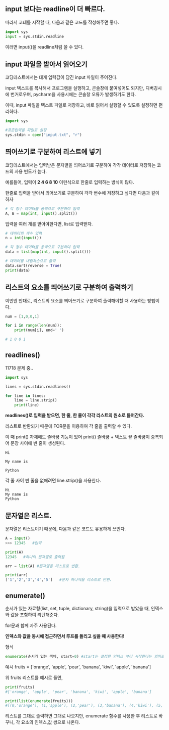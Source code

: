 ## input 보다는 readline이 더 빠르다.
<p>따라서 코테를 시작할 때, 다음과 같은 코드를 작성해주면 좋다.</p>

```python
import sys
input = sys.stdin.readline
```
<p>이러면 input()을 readline처럼 쓸 수 있다.</p>

## input 파일을 받아서 읽어오기
<p>코딩테스트에서는 대게 입력값이 담긴 input 파일이 주어진다.</p>
<p>input 텍스트를 복사해서 프로그램을 실행하고, 콘솔창에 붙여넣어도 되지만, 디버깅시에 번거로우며, pycharm을 사용시에는 콘솔창 오류가 발생하기도 한다.</p>
<p>이때, input 파일을 텍스트 파일로 저장하고, 바로 읽어서 실행할 수 있도록 설정하면 편리하다.</p>

```python
import sys

#표준입력을 파일로 설정
sys.stdin = open("input.txt", "r")
```

## 띄어쓰기로 구분하여 리스트에 넣기
<p>코딩테스트에서는 입력받은 문자열을 띄어쓰기로 구분하여 각각 데이터로 저장하는 코드의 사용 빈도가 높다.</p>
<p>예를들어, 입력이 <b>2 4 6 8 10</b> 이런식으로 한줄로 입력하는 방식이 많다.</p>
<p>한줄로 입력을 받아서 띄어쓰기로 구분하여 각각 변수에 저장하고 싶다면 다음과 같이 하자</p>

```python
# 각 정수 데이터를 공백으로 구분하여 입력
A, B = map(int, input().split())
```

<p>입력을 여러 개를 받아야한다면, list로 입력받자.</p>

```python
# 데이터의 개수 입력
n = int(input())

# 각 정수 데이터를 공백으로 구분하여 입력
data = list(map(int, input().split()))

# 데이터를 내림차순으로 출력
data.sort(reverse = True)
print(data)
```

## 리스트의 요소를 띄어쓰기로 구분하여 출력하기
<p>이번엔 반대로, 리스트의 요소를 띄어쓰기로 구분하여 출력해야할 때 사용하는 방법이다.</p>

```python
num = [1,0,0,1]

for i in range(len(num)):
    print(num[i], end=' ')

# 1 0 0 1
```

## readlines()

11718 문제 중..

```python
import sys

lines = sys.stdin.readlines()

for line in lines:
    line = line.strip()
    print(line)
```

<b>readlines()로 입력을 받으면, 한 줄, 한 줄이 각각 리스트의 원소로 들어간다.</b>

<p>리스트로 반환되기 때문에 FOR문을 이용하여 각 줄을 출력할 수 있다.</p>

<p>이 때 print() 자체에도 줄바꿈 기능이 있어 print() 줄바꿈 + 텍스트 끝 줄바꿈이 중복되어 문장 사이에 빈 줄이 생성된다.</p>

```plaintext
Hi

My name is

Python
```

<p>각 줄 사이 빈 줄을 없애려면 line.strip()을 사용한다.<p>

```plaintext
Hi
My name is
Python
```


## 문자열은 리스트.
<p>문자열은 리스트이기 때문에, 다음과 같은 코드도 유용하게 쓰인다.</p>

```python
A = input()
>>> 12345   #입력

print(A)
12345   #하나의 문자열로 출력됨

arr = list(A) #문자열을 리스트로 변환.

print(arr)
['1','2','3','4','5']   #문자 하나씩을 리스트로 반환.
```

## enumerate()
<p>순서가 있는 자료형(list, set, tuple, dictionary, string)을 입력으로 받았을 때, 인덱스와 값을 포함하여 리턴해준다.</p>
<p>for문과 함께 자주 사용된다.</p>
<p><b>인덱스와 값을 동시에 접근하면서 루프를 돌리고 싶을 때 사용한다!</b></p>

형식
```python
enumerate(순서가 있는 객체, start=0) #start는 설정한 인덱스 부터 시작한다는 의미로, 디폴트=0
```

예시
fruits = ['orange', 'apple', 'pear', 'banana', 'kiwi', 'apple', 'banana']

위 fruits 리스트를 예시로 들면,

```python
print(fruits)
#['orange', 'apple', 'pear', 'banana', 'kiwi', 'apple', 'banana']

print(list(enumerate(fruits)))
#[(0,'orange'), (1,'apple'), (2,'pear'), (3,'banana'), (4,'kiwi'), (5,'apple'), (6,'banana')]
```

<p>리스트를 그대로 출력하면 그대로 나오지만, enumerate 함수를 사용한 후 리스트로 바꾸니, 각 요소의 인덱스,값 쌍으로 나온다.</p>

